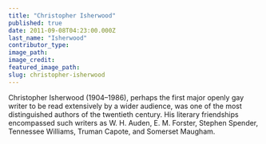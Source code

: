 ```yaml
---
title: "Christopher Isherwood"
published: true
date: 2011-09-08T04:23:00.000Z
last_name: "Isherwood"
contributor_type:
image_path:
image_credit:
featured_image_path:
slug: christopher-isherwood
---
```


Christopher Isherwood (1904–1986), perhaps the first major openly gay writer to be read extensively by a wider audience, was one of the most distinguished authors of the twentieth century. His literary friendships encompassed such writers as W. H. Auden, E. M. Forster, Stephen Spender, Tennessee Williams, Truman Capote, and Somerset Maugham.

